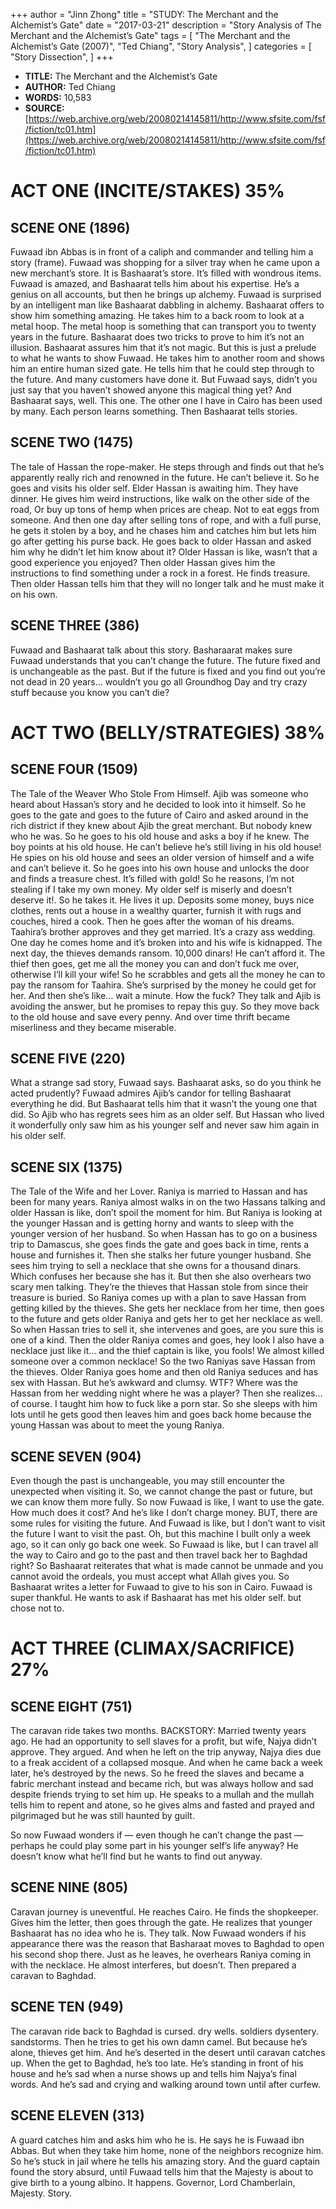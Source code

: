 +++
author = "Jinn Zhong"
title = "STUDY: The Merchant and the Alchemist’s Gate"
date = "2017-03-21"
description = "Story Analysis of The Merchant and the Alchemist’s Gate"
tags = [
    "The Merchant and the Alchemist’s Gate (2007)",
    "Ted Chiang",
    "Story Analysis",
]
categories = [
    "Story Dissection",
]
+++

* **TITLE:** The Merchant and the Alchemist’s Gate
* **AUTHOR:** Ted Chiang
* **WORDS:** 10,583 
* **SOURCE:** [https://web.archive.org/web/20080214145811/http://www.sfsite.com/fsf/fiction/tc01.htm](https://web.archive.org/web/20080214145811/http://www.sfsite.com/fsf/fiction/tc01.htm)

# ACT ONE (INCITE/STAKES) 35%

## SCENE ONE (1896)
Fuwaad ibn Abbas is in front of a caliph and commander and telling him a story (frame). Fuwaad was shopping for a silver tray when he came upon a new merchant’s store. It is Bashaarat’s store. It’s filled with wondrous items. Fuwaad is amazed, and Bashaarat tells him about his expertise. He’s a genius on all accounts, but then he brings up alchemy. Fuwaad is surprised by an intelligent man like Bashaarat dabbling in alchemy. Bashaarat offers to show him something amazing. He takes him to a back room to look at a metal hoop. The metal hoop is something that can transport you to twenty years in the future. Bashaarat does two tricks to prove to him it’s not an illusion. Bashaarat assures him that it’s not magic. But this is just a prelude to what he wants to show Fuwaad. He takes him to another room and shows him an entire human sized gate. He tells him that he could step through to the future. And many customers have done it. But Fuwaad says, didn’t you just say that you haven’t showed anyone this magical thing yet? And Bashaarat says, well. This one. The other one I have in Cairo has been used by many. Each person learns something. Then Bashaarat tells stories.

## SCENE TWO (1475)
The tale of Hassan the rope-maker. He steps through and finds out that he’s apparently really rich and renowned in the future. He can’t believe it. So he goes and visits his older self.  Elder Hassan is awaiting him. They have dinner. He gives him weird instructions, like walk on the other side of the road, Or buy up tons of hemp when prices are cheap. Not to eat eggs from someone. And then one day after selling tons of rope, and with a full purse, he gets it stolen by a boy, and he chases him and catches him but lets him go after getting his purse back. He goes back to older Hassan and asked him why he didn’t let him know about it? Older Hassan is like, wasn’t that a good experience you enjoyed? Then older Hassan gives him the instructions to find something under a rock in a forest. He finds treasure. Then older Hassan tells him that they will no longer talk and he must make it on his own.

## SCENE THREE (386)
Fuwaad and Bashaarat talk about this story. Basharaarat makes sure Fuwaad understands that you can’t change the future. The future fixed and is unchangeable as the past. But if the future is fixed and you find out you’re not dead in 20 years… wouldn’t you go all Groundhog Day and try crazy stuff because you know you can’t die?

# ACT TWO (BELLY/STRATEGIES) 38%

## SCENE FOUR (1509)
The Tale of the Weaver Who Stole From Himself. Ajib was someone who heard about Hassan’s story and he decided to look into it himself. So he goes to the gate and goes to the future of Cairo and asked around in the rich district if they knew about Ajib the great merchant. But nobody knew who he was. So he goes to his old house and asks a boy if he knew. The boy points at his old house. He can’t believe he’s still living in his old house! He spies on his old house and sees an older version of himself and a wife and can’t believe it. So he goes into his own house and unlocks the door and finds a treasure chest. It’s filled with gold! So he reasons, I’m not stealing if I take my own money. My older self is miserly and doesn’t deserve it!. So he takes it. He lives it up. Deposits some money, buys nice clothes, rents out a house in a wealthy quarter, furnish it with rugs and couches, hired a cook. Then he goes after the woman of his dreams. Taahira’s brother approves and they get married. It’s a crazy ass wedding. One day he comes home and it’s broken into and his wife is kidnapped. The next day, the thieves demands  ransom. 10,000 dinars! He can’t afford it. The thief then goes, get me all the money you can and don’t fuck me over, otherwise I’ll kill your wife! So he scrabbles and gets all the money he can to pay the ransom for Taahira. She’s surprised by the money he could get for her. And then she’s like… wait a minute. How the fuck? They talk and Ajib is avoiding the answer, but he promises to repay this guy. So they move back to the old house and save every penny. And over time thrift became miserliness and they became miserable.

## SCENE FIVE (220)
What a strange sad story, Fuwaad says. Bashaarat asks, so do you think he acted prudently? Fuwaad admires Ajib’s candor for telling Bashaarat everything he did. But Bashaarat tells him that it wasn’t the young one that did. So Ajib who has regrets sees him as an older self. But Hassan who lived it wonderfully only saw him as his younger self and never saw him again in his older self.

## SCENE SIX (1375)
The Tale of the Wife and her Lover. Raniya is married to Hassan and has been for many years. Raniya almost walks in on the two Hassans talking and older Hassan is like, don’t spoil the moment for him. But Raniya is looking at the younger Hassan and is getting horny and wants to sleep with the younger version of her husband. So when Hassan has to go on a business trip to Damascus, she goes finds the gate and goes back in time, rents a house and furnishes it. Then she stalks her future younger husband. She sees him trying to sell a necklace that she owns for a thousand dinars. Which confuses her because she has it. But then she also overhears two scary men talking. They’re the thieves that Hassan stole from since their treasure is buried. So Raniya comes up with a plan to save Hassan from getting killed by the thieves. She gets her necklace from her time, then goes to the future and gets older Raniya and gets her to get her necklace as well. So when Hassan tries to sell it, she intervenes and goes, are you sure this is one of a kind. Then the older Raniya comes and goes, hey look I also have a necklace just like it… and the thief captain is like, you fools! We almost killed someone over a common necklace! So the two Raniyas save Hassan from the thieves. Older Raniya goes home and then old Raniya seduces and has sex with Hassan. But he’s awkward and clumsy. WTF? Where was the Hassan from her wedding night where he was a player? Then she realizes… of course. I taught him how to fuck like a porn star. So she sleeps with him lots until he gets good then leaves him and goes back home because the young Hassan was about to meet the young Raniya.

## SCENE SEVEN (904)
Even though the past is unchangeable, you may still encounter the unexpected when visiting it. So, we cannot change the past or future, but we can know them more fully. So now Fuwaad is like, I want to use the gate. How much does it cost? And he’s like I don’t charge money. BUT, there are some rules for visiting the future. And Fuwaad is like, but I don’t want to visit the future I want to visit the past. Oh, but this machine I built only a week ago, so it can only go back one week. So Fuwaad is like, but I can travel all the way to Cairo and go to the past and then travel back her to Baghdad right?  So Bashaarat reiterates that what is made cannot be unmade and you cannot avoid the ordeals, you must accept what Allah gives you. So Bashaarat writes a letter for Fuwaad to give to his son in Cairo. Fuwaad is super thankful. He wants to ask if Bashaarat has met his older self. but chose not to.

# ACT THREE (CLIMAX/SACRIFICE) 27%

## SCENE EIGHT (751)
The caravan ride takes two months. BACKSTORY: Married twenty years ago. He had an opportunity to sell slaves for a profit, but wife, Najya didn’t approve. They argued. And when he left on the trip anyway, Najya dies due to a freak accident of a collapsed mosque. And when he came back a week later, he’s destroyed by the news. So he freed the slaves and became a fabric merchant instead and became rich, but was always hollow and sad despite friends trying to set him up. He speaks to a mullah and the mullah tells him to repent and atone, so he gives alms and fasted and prayed and pilgrimaged  but he was still haunted by guilt. 

So now Fuwaad wonders if — even though he can’t change the past — perhaps he could play some part in his younger self’s life anyway? He doesn’t know what he’ll find but he wants to find out anyway.

## SCENE NINE (805)
Caravan journey is uneventful. He reaches Cairo. He finds the shopkeeper. Gives him the letter, then goes through the gate. He realizes that younger Bashaarat has no idea who he is. They talk. Now Fuwaad wonders if his appearance there was the reason that Basharaat moves to Baghdad to open his second shop there. Just as he leaves, he overhears Raniya coming in with the necklace. He almost interferes, but doesn’t.  Then prepared a caravan to Baghdad.

## SCENE TEN (949)
The caravan ride back to Baghdad is cursed. dry wells. soldiers dysentery. sandstorms. Then he tries to get his own damn camel. But because he’s alone, thieves get him. And he’s deserted in the desert until caravan catches up. When the get to Baghdad, he’s too late. He’s standing in front of his house and he’s sad when a nurse shows up and tells him Najya’s final words. And he’s sad and crying and walking around town until after curfew.

## SCENE ELEVEN (313)
A guard catches him and asks him who he is. He says he is Fuwaad ibn Abbas. But when they take him home, none of the neighbors recognize him. So he’s stuck in jail where he tells his amazing story. And the guard captain found the story absurd, until Fuwaad tells him that the Majesty is about to give birth to a young albino. It happens. Governor, Lord Chamberlain, Majesty. Story.

